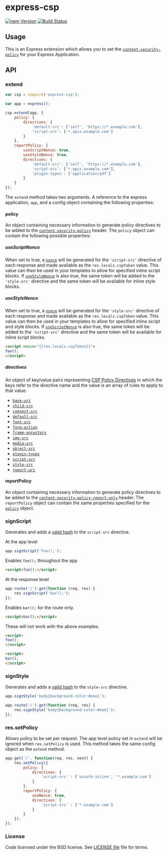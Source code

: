 express-csp
===========

[![npm Version][npm-badge]][npm]
[![Build Status][travis-badge]][travis]

Usage
-----

This is an Express extension which allows you to set the [`content-security-policy`](https://w3c.github.io/webappsec/specs/content-security-policy/) for your Express Application. 

API
---

### extend
```js
var csp = require('express-csp');

var app = express();

csp.extend(app, {
    policy: {
        directives: {
            'default-src': ['self', 'https://*.example.com'],
            'script-src': ['*.apis.example.com']
        }
    },
    reportPolicy: {
        useScriptNonce: true,
        useStyleNonce: true,
        directives: {
            'default-src': ['self', 'https://*.example.com'],
            'script-src': ['*.apis.example.com'],
            'plugin-types': ['application/pdf']
        }
    }
});
```

The `extend` method takes two arguments. A reference to the express application, `app`, and
a config object containing the following properties:


#### policy
An object containing necessary information to generate policy directives to be added to the [`content-security-policy`](http://w3c.github.io/webappsec/specs/content-security-policy/#content-security-policy-header-field) header. The `policy` object can contain the following possible properties:

##### useScriptNonce

When set to true, a [`nonce`](http://w3c.github.io/webappsec/specs/content-security-policy/#script-src-the-nonce-attribute) will be generated for the `'script-src'` directive of each response and made available as the `res.locals.cspToken` value. This value can then be used in your templates to allow for specified inline script blocks. If [`useStyleNonce`](#useStyleNonce) is also true, the same token will be added to the `'style-src'` directive and the same token will be available for inline style blocks.

##### useStyleNonce

When set to true, a [`nonce`](http://w3c.github.io/webappsec/specs/content-security-policy/#script-src-the-nonce-attribute) will be generated for the `'style-src'` directive of each response and made available as the `res.locals.cspToken` value. This value can then be used in your templates to allow for specified inline script and style blocks. If [`useScriptNonce`](#useScriptNonce) is also true, the same token will be added to the `'script-src'` directive and the same token will be available for inline script blocks.

```html
<script nonce="{{res.locals.cspToken}}">
foo();
</script>
```

##### directives 
An object of key/value pairs representing [CSP Policy Directives](http://w3c.github.io/webappsec/specs/content-security-policy/#directives) in which the keys refer to the directive
name and the value is an array of rules to apply to that value. 

- [`base-uri`](http://w3c.github.io/webappsec/specs/content-security-policy/#directive-base-uri)
- [`child-src`](http://w3c.github.io/webappsec/specs/content-security-policy/#directive-child-src)
- [`connect-src`](http://w3c.github.io/webappsec/specs/content-security-policy/#directive-connect-src)
- [`default-src`](http://w3c.github.io/webappsec/specs/content-security-policy/#directive-default-src)
- [`font-src`](http://w3c.github.io/webappsec/specs/content-security-policy/#directive-font-src)
- [`form-action`](http://w3c.github.io/webappsec/specs/content-security-policy/#directive-form-action)
- [`frame-ancestors`](http://w3c.github.io/webappsec/specs/content-security-policy/#directive-frame-ancestors)
- [`img-src`](http://w3c.github.io/webappsec/specs/content-security-policy/#directive-img-src)
- [`media-src`](http://w3c.github.io/webappsec/specs/content-security-policy/#directive-media-src)
- [`object-src`](http://w3c.github.io/webappsec/specs/content-security-policy/#directive-object-src)
- [`plugin-types`](http://w3c.github.io/webappsec/specs/content-security-policy/#directive-plugin-types)
- [`script-src`](http://w3c.github.io/webappsec/specs/content-security-policy/#directive-script-src)
- [`style-src`](http://w3c.github.io/webappsec/specs/content-security-policy/#directive-style-src)
- [`report-uri`](http://w3c.github.io/webappsec/specs/content-security-policy/#directive-report-uri)


#### reportPolicy
An object containing necessary information to generate policy directives to be added to the [`content-security-policy-report-only`](http://w3c.github.io/webappsec/specs/content-security-policy/#content-security-policy-report-only-header-field) header. The `reportPolicy` object can contain the same properties specified for the [`policy`](#policy) object.


### signScript

Generates and adds a [valid hash](http://w3c.github.io/webappsec/specs/content-security-policy/#source-list-valid-hashes) to the `script-src` directive. 

At the app level
```js
app.signScript('foo();');
```

Enables `foo();` throughout the app
```html
<script>foo();</script>
```
At the response level
```js
app.route('/').get(function (req, res) {
    res.signScript('bar();');
});
```
Enables `bar();` for the route only.
```html
<script>bar();</script>
```

These will not work with the above examples.
```html
<script>
foo();
</script>

<script>
bar();
</script>
```

### signStyle

Generates and adds a [valid hash](http://w3c.github.io/webappsec/specs/content-security-policy/#source-list-valid-hashes) to the `style-src` directive. 

```js
app.signStyle('body{background-color:#eee}');
```

```js
app.route('/').get(function (req, res) {
    res.signStyle('body{background-color:#eee}');
});
```

### res.setPolicy
Allows policy to be set per request. The app level policy set in `extend` will be ignored when `res.setPolicy` is used. This method takes the same config object as the `extend` method.

```js
app.get('/', function(req, res, next) {
    res.setPolicy({
        policy: {
            directives: {
                'script-src' : ['unsafe-inline', '*.example.com']
            }
        },
        reportPolicy: {
            useNonce: true,
            directives: {
                'script-src' : ['*.example.com']
            }
        }
    });
});
```
### License

Code licensed under the BSD license. See [LICENSE file][] file for terms.

[LICENSE file]: https://github.com/yahoo/express-csp/blob/master/LICENSE
[travis]: https://travis-ci.org/yahoo/express-csp
[travis-badge]: http://img.shields.io/travis/yahoo/express-csp.svg?style=flat-square
[npm]: https://www.npmjs.org/package/express-csp
[npm-badge]: https://img.shields.io/npm/v/express-csp.svg?style=flat-square
